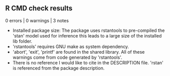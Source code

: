 ## R CMD check results

0 errors | 0 warnings | 3 notes

* Installed package size: The package uses rstantools to pre-compiled the 'stan'
model used for inference this leads to a large size of the installed lib folder.
* 'rstantools' requires GNU make as system dependency.
* 'abort', 'exit', 'printf' are found in the shared library.
All of these warnings come from code generated by 'rstantools'.
* There is no reference I would like to cite in the DESCRIPTION file.
'rstan' is referenced from the package description.
